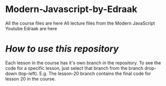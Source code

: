 # Modern-Javascript-by-Edraak
All the course files are here
All lecture files from the Modern JavaScript Youtube Edraak are here

# *How to use this repository*
Each lesson in the course has it's own branch in the repository. To see the code for a specific lesson, just select that branch from the branch drop-down (top-left). E.g. The lesson-20 branch contains the final code for lesson 20 in the course.
